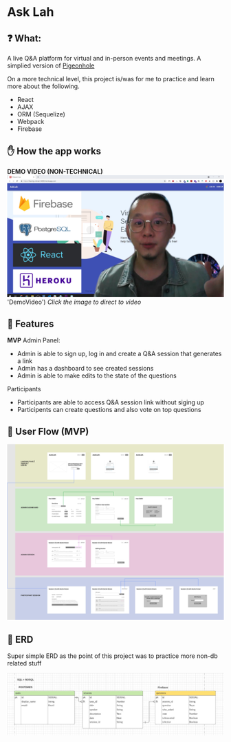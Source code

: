 # Ask Lah

## ❓ What:

A live Q&A platform for virtual and in-person events and meetings. A simplied version of [Pigeonhole](https://pigeonholelive.com/)

On a more technical level, this project is/was for me to practice and learn more about the following.

- React
- AJAX
- ORM (Sequelize)
- Webpack
- Firebase

## ✋ How the app works

**DEMO VIDEO (NON-TECHNICAL)**
[![DemoVideo](/readme_images/ask-lah-demo-video-dp.jpg)](https://youtu.be/w1Udv3QUgLY) 'DemoVideo')
_Click the image to direct to video_

## 🌈 Features

**MVP**
Admin Panel:

- Admin is able to sign up, log in and create a Q&A session that generates a link
- Admin has a dashboard to see created sessions
- Admin is able to make edits to the state of the questions

Participants

- Participants are able to access Q&A session link without siging up
- Participents can create questions and also vote on top questions

## 📱 User Flow (MVP)

![Image of user flow ](/readme_images/ask-lah-userflow-mvp.jpg)

## 🧠 ERD

Super simple ERD as the point of this project was to practice more non-db related stuff

![Image of ERD](/readme_images/ask-lah-erd.jpg)
